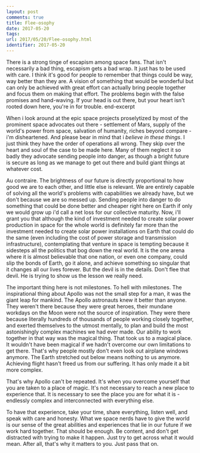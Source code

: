 ```yaml
---
layout: post
comments: true
title: Flee-osophy
date: 2017-05-20
tags:
url: 2017/05/20/Flee-osophy.html
identifier: 2017-05-20
---
```

There is a strong tinge of escapism among space fans. That isn't necessarily a bad thing, escapism gets a bad wrap. It just has to be used with care. I think it's good for people to remember that things could be way, way better than they are. A vision of something that would be wonderful but can only be achieved with great effort can actually bring people together and focus them on making that effort. The problems begin with the false promises and hand-waving. If your head is out there, but your heart isn't rooted down here, you're in for trouble. end-excerpt

When i look around at the epic space projects proselytized by most of the prominent space advocates out there - settlement of Mars, supply of the world's power from space, salvation of humanity, riches beyond compare - i'm disheartened. And please bear in mind that i *believe in these things*. I just think they have the order of operations all wrong. They skip over the heart and soul of the case to be made here. Many of them neglect it so badly they advocate sending people into danger, as though a bright future is secure as long as we manage to get out there and build giant things at whatever cost.

Au contraire. The brightness of our future is directly proportional to how good we are to each other, and little else is relevant. We are entirely capable of solving all the world's problems with capabilities we already have, but we don't because we are so messed up. Sending people into danger to do something that could be done better and cheaper right here on Earth if only we would grow up i'd call a net loss for our collective maturity. Now, i'll grant you that although the kind of investment needed to create solar power production in space for the whole world is definitely far more than the investment needed to create solar power installations on Earth that could do the same (even including the cost of power storage and transmission infrastructure), contemplating that venture in space is tempting because it sidesteps all the politics that bog down the real world. It is the one arena where it is almost believable that one nation, or even one company, could slip the bonds of Earth, go it alone, and achieve something so singular that it changes all our lives forever. But the devil is in the details. Don't flee that devil. He is trying to show us the lesson we really need.

The important thing here is not milestones. To hell with milestones. The inspirational thing about Apollo was not the small step for a man, it was the giant leap for mankind. The Apollo astronauts knew it better than anyone. They weren't there because they were great heroes, their mundane workdays on the Moon were not the source of inspiration. They were there because literally hundreds of thousands of people working closely together, and exerted themselves to the utmost mentally, to plan and build the most astonishingly complex machines we had ever made. Our ability to work together in that way was the magical thing. That took us to a magical place. It wouldn't have been magical if we hadn't overcome our own limitations to get there. That's why people mostly don't even look out airplane windows anymore. The Earth stretched out below means nothing to us anymore. Achieving flight hasn't freed us from our suffering. It has only made it a bit more complex.

That's why Apollo can't be repeated. It's when you overcome yourself that you are taken to a place of magic. It's not necessary to reach a new place to experience that. It is necessary to see the place you are for what it is - endlessly complex and interconnected with everything else.

To have that experience, take your time, share everything, listen well, and speak with care and honesty. What we space nerds have to give the world is our sense of the great abilities and experiences that lie in our future if we work hard together. That should be enough. Be content, and don't get distracted with trying to make it happen. Just try to get across what it would mean. After all, that's why it matters to you. Just pass that on.
